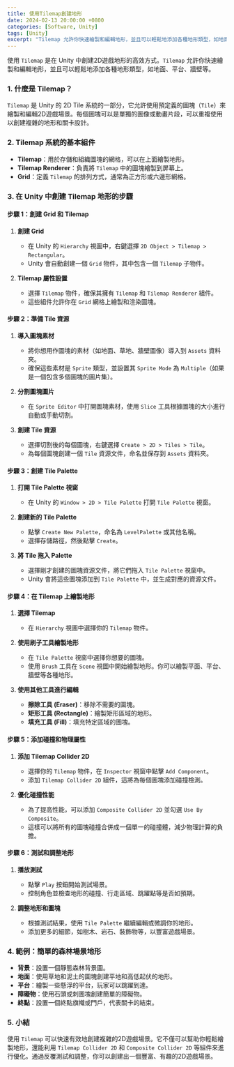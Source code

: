 ```yaml
---
title: 使用Tilemap創建地形
date: 2024-02-13 20:00:00 +0800
categories: [Software, Unity]
tags: [Unity] 
excerpt: "Tilemap 允許你快速繪製和編輯地形，並且可以輕鬆地添加各種地形類型，如地面、平台、牆壁等"
---
```


使用 `Tilemap` 是在 Unity 中創建2D遊戲地形的高效方式。`Tilemap` 允許你快速繪製和編輯地形，並且可以輕鬆地添加各種地形類型，如地面、平台、牆壁等。

### **1. 什麼是 Tilemap？**

`Tilemap` 是 Unity 的 2D Tile 系統的一部分，它允許使用預定義的圖塊（`Tile`）來繪製和編輯2D遊戲場景。每個圖塊可以是單獨的圖像或動畫片段，可以重複使用以創建複雜的地形和關卡設計。

### **2. Tilemap 系統的基本組件**

- **Tilemap**：用於存儲和組織圖塊的網格，可以在上面繪製地形。
- **Tilemap Renderer**：負責將 `Tilemap` 中的圖塊繪製到屏幕上。
- **Grid**：定義 `Tilemap` 的排列方式，通常為正方形或六邊形網格。

### **3. 在 Unity 中創建 Tilemap 地形的步驟**

#### **步驟 1：創建 Grid 和 Tilemap**

1. **創建 Grid**
   - 在 Unity 的 `Hierarchy` 視圖中，右鍵選擇 `2D Object > Tilemap > Rectangular`。
   - Unity 會自動創建一個 `Grid` 物件，其中包含一個 `Tilemap` 子物件。

2. **Tilemap 屬性設置**
   - 選擇 `Tilemap` 物件，確保其擁有 `Tilemap` 和 `Tilemap Renderer` 組件。
   - 這些組件允許你在 `Grid` 網格上繪製和渲染圖塊。

#### **步驟 2：準備 Tile 資源**

1. **導入圖塊素材**
   - 將你想用作圖塊的素材（如地面、草地、牆壁圖像）導入到 `Assets` 資料夾。
   - 確保這些素材是 `Sprite` 類型，並設置其 `Sprite Mode` 為 `Multiple`（如果是一個包含多個圖塊的圖片集）。

2. **分割圖塊圖片**
   - 在 `Sprite Editor` 中打開圖塊素材，使用 `Slice` 工具根據圖塊的大小進行自動或手動切割。

3. **創建 Tile 資源**
   - 選擇切割後的每個圖塊，右鍵選擇 `Create > 2D > Tiles > Tile`。
   - 為每個圖塊創建一個 `Tile` 資源文件，命名並保存到 `Assets` 資料夾。

#### **步驟 3：創建 Tile Palette**

1. **打開 Tile Palette 視窗**
   - 在 Unity 的 `Window > 2D > Tile Palette` 打開 `Tile Palette` 視窗。

2. **創建新的 Tile Palette**
   - 點擊 `Create New Palette`，命名為 `LevelPalette` 或其他名稱。
   - 選擇存儲路徑，然後點擊 `Create`。

3. **將 Tile 拖入 Palette**
   - 選擇剛才創建的圖塊資源文件，將它們拖入 `Tile Palette` 視窗中。
   - Unity 會將這些圖塊添加到 `Tile Palette` 中，並生成對應的資源文件。

#### **步驟 4：在 Tilemap 上繪製地形**

1. **選擇 Tilemap**
   - 在 `Hierarchy` 視圖中選擇你的 `Tilemap` 物件。

2. **使用刷子工具繪製地形**
   - 在 `Tile Palette` 視窗中選擇你想要的圖塊。
   - 使用 `Brush` 工具在 `Scene` 視圖中開始繪製地形。你可以繪製平面、平台、牆壁等各種地形。

3. **使用其他工具進行編輯**
   - **擦除工具 (Eraser)**：移除不需要的圖塊。
   - **矩形工具 (Rectangle)**：繪製矩形區域的地形。
   - **填充工具 (Fill)**：填充特定區域的圖塊。

#### **步驟 5：添加碰撞和物理屬性**

1. **添加 Tilemap Collider 2D**
   - 選擇你的 `Tilemap` 物件，在 `Inspector` 視窗中點擊 `Add Component`。
   - 添加 `Tilemap Collider 2D` 組件，這將為每個圖塊添加碰撞檢測。

2. **優化碰撞性能**
   - 為了提高性能，可以添加 `Composite Collider 2D` 並勾選 `Use By Composite`。
   - 這樣可以將所有的圖塊碰撞合併成一個單一的碰撞體，減少物理計算的負擔。

#### **步驟 6：測試和調整地形**

1. **播放測試**
   - 點擊 `Play` 按鈕開始測試場景。
   - 控制角色並檢查地形的碰撞、行走區域、跳躍點等是否如預期。

2. **調整地形和圖塊**
   - 根據測試結果，使用 `Tile Palette` 繼續編輯或微調你的地形。
   - 添加更多的細節，如樹木、岩石、裝飾物等，以豐富遊戲場景。

### **4. 範例：簡單的森林場景地形**

- **背景**：設置一個靜態森林背景圖。
- **地面**：使用草地和泥土的圖塊創建平地和高低起伏的地形。
- **平台**：繪製一些懸浮的平台，玩家可以跳躍到達。
- **障礙物**：使用石頭或刺圖塊創建簡單的障礙物。
- **終點**：設置一個終點旗幟或門戶，代表關卡的結束。

### **5. 小結**

使用 `Tilemap` 可以快速有效地創建複雜的2D遊戲場景。它不僅可以幫助你輕鬆繪製地形，還能利用 `Tilemap Collider 2D` 和 `Composite Collider 2D` 等組件來進行優化。通過反覆測試和調整，你可以創建出一個豐富、有趣的2D遊戲場景。
